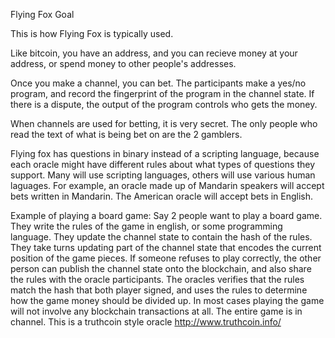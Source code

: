 Flying Fox Goal

This is how Flying Fox is typically used.

Like bitcoin, you have an address, and you can recieve money at your address, or spend money to other people's addresses.

Once you make a channel, you can bet. The participants make a yes/no program, and record the fingerprint of the program in the channel state. If there is a dispute, the output of the program controls who gets the money.

When channels are used for betting, it is very secret. The only people who read the text of what is being bet on are the 2 gamblers.

Flying fox has questions in binary instead of a scripting language, because each oracle might have different rules about what types of questions they support. Many will use scripting languages, others will use various human laguages. For example, an oracle made up of Mandarin speakers will accept bets written in Mandarin. The American oracle will accept bets in English.

Example of playing a board game:
Say 2 people want to play a board game. They write the rules of the game in english, or some programming language. They update the channel state to contain the hash of the rules. They take turns updating part of the channel state that encodes the current position of the game pieces. If someone refuses to play correctly, the other person can publish the channel state onto the blockchain, and also share the rules with the oracle participants. The oracles verifies that the rules match the hash that both player signed, and uses the rules to determine how the game money should be divided up.
In most cases playing the game will not involve any blockchain transactions at all. The entire game is in channel.
This is a truthcoin style oracle http://www.truthcoin.info/
